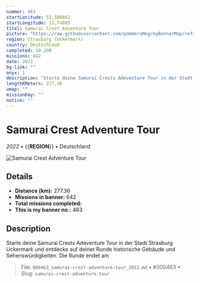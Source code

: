```yaml
---
nummer: 463
startLatitude: 53,506861
startLongitude: 13,74885
titel: Samurai Crest Adventure Tour
picture: "https://raw.githubusercontent.com/pommernMeg/myBannerMap/refs/heads/main/banner/463.jpg"
region: Strasburg (Uckermark)
country: Deutschland
completed: 10.200
missions: 642
date: 2022
bg-link: ""
onyx: 1
description: "Starte deine Samurai Crests Adeventure Tour in der Stadt Strasburg Uckermark und entdecke auf deiner Runde historische Gebäude und Sehenswürdigkeiten. Die Runde endet am"
lengthKMeters: 277,36
umap: ""
missionDay: ""
notice: ""
---
```

# Samurai Crest Adventure Tour

*2022* • {{__REGION__}} • Deutschland

![Samurai Crest Adventure Tour](https://raw.githubusercontent.com/pommernMeg/myBannerMap/refs/heads/main/banner/463.jpg)



## Details
- **Distance (km):** 277.36
- **Missions in banner:** 642
- **Total missions completed:** 
- **This is my banner no.:** 463



## Description
Starte deine Samurai Crests Adeventure Tour in der Stadt Strasburg Uckermark und entdecke auf deiner Runde historische Gebäude und Sehenswürdigkeiten. Die Runde endet am




> File: `000463_samurai-crest-adventure-tour_2022.md` • #000463 • Slug: `samurai-crest-adventure-tour`
